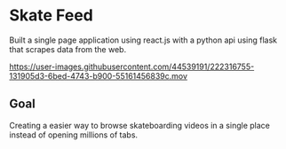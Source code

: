 # Skate Feed

 Built a single page application using react.js with a python api using flask that scrapes data from the web.

https://user-images.githubusercontent.com/44539191/222316755-131905d3-6bed-4743-b900-55161456839c.mov

## Goal

Creating a easier way to browse skateboarding videos in a single place instead of opening millions of tabs.

